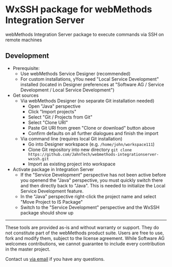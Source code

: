 # WxSSH package for webMethods Integration Server

webMethods Integration Server package to execute commands via SSH on remote machines



## Development

- Prerequisite:
  - Use webMethods Service Designer (recommended)
  - For custom installations, yYou need "Local Service Development" installed 
    (located in Designer preferences at  "Software AG / Service Development / Local Service Development")
- Get sources
  - Via webMethods Designer (no separate Git installation needed)
    - Open "Java" perspective
	- Click "Import projects"
	- Select "Git / Projects from Git"
	- Select "Clone URI"
	- Paste Git URI from green "Clone or download" button above
	- Confirm defaults on all further dialogues and finish the import
  - Via command line (requires local Git installation)
    - Go into Designer workspace (e.g. `/home/john/workspace111`)
    - Clone Git repository into new directory `git clone https://github.com/JahnTech/webmethods-integrationserver-wxssh.git`
	- Import as existing project into workspace
- Activate package in Integration Server
	- If the "Service Development" perspective has not been active before you openend the "Java" perspective, you must quickly switch there and then directly back to "Java". This is needed to initialize the Local Service Development feature.
	- In the "Java" perspective right-click the project name and select "Move Project to IS Package"
	- Switch to the "Service Development" perspective and the WxSSH package should show up
	
	

______________________
These tools are provided as-is and without warranty or support. They do not constitute part of the webMethods product suite. Users are free to use, fork and modify them, subject to the license agreement. While Software AG welcomes contributions, we cannot guarantee to include every contribution in the master project.

Contact us [via email](mailto:info@jahntech.com?subject=GitHub/webMethods) if you have any questions.
